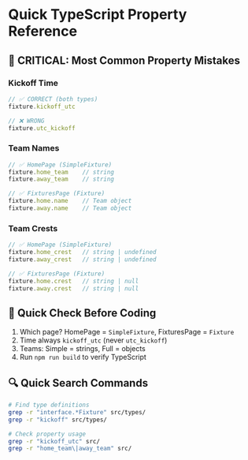 # Quick TypeScript Property Reference

## 🚨 CRITICAL: Most Common Property Mistakes

### Kickoff Time
```typescript
// ✅ CORRECT (both types)
fixture.kickoff_utc

// ❌ WRONG
fixture.utc_kickoff
```

### Team Names
```typescript
// ✅ HomePage (SimpleFixture)
fixture.home_team    // string
fixture.away_team    // string

// ✅ FixturesPage (Fixture)  
fixture.home.name    // Team object
fixture.away.name    // Team object
```

### Team Crests
```typescript
// ✅ HomePage (SimpleFixture)
fixture.home_crest   // string | undefined
fixture.away_crest   // string | undefined

// ✅ FixturesPage (Fixture)
fixture.home.crest   // string | null
fixture.away.crest   // string | null
```

## 📝 Quick Check Before Coding
1. Which page? HomePage = `SimpleFixture`, FixturesPage = `Fixture`
2. Time always `kickoff_utc` (never `utc_kickoff`)
3. Teams: Simple = strings, Full = objects
4. Run `npm run build` to verify TypeScript

## 🔍 Quick Search Commands
```bash
# Find type definitions
grep -r "interface.*Fixture" src/types/
grep -r "kickoff" src/types/

# Check property usage
grep -r "kickoff_utc" src/
grep -r "home_team\|away_team" src/
```